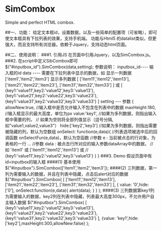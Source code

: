 # SimCombox
Simple and perfect HTML combox.

##一、功能：
给定文本框id，设置数据，以及一些简单的配置项（可省略），即可使文本框具有下拉列表的效果，支持手机端。
功能与Html5 的datalist类似，但更强大，而且支持所有浏览器。依赖于Jquery，支持动态html页面。

##二、使用说明：
###1. 引用JS
在页面中引用Jquery，以及SimCombox.js。
###2. 在script中定义SibCombox即可
		$("#inputbox_id").SimCombox(data,setting);
 	  参数说明：
 		inputbox_id----  输入框的id
 		data       ----  需要在下拉列表中显示的数据，如
 						 显示一列数据  ['item1','item2','item3']
 						 显示多列数据  [ 
 										['item11','item12','item13'],
 										['item21','item22','item23'],
 										['item31','item32','item33']
 									 ]
 								  或 [
 										{key1:'value11',key2:'value12',key3:'value13'},
 										{key1:'value21',key2:'value22',key3:'value23'},
 										{key1:'value31',key2:'value32',key3:'value33'}
 									 ]
 		setting    ---   参数
 							{
 								allowNew:true,				//输入框中是否允许输入不包含在列表中的数据
 								maxHeight:180,				//输入框显示的最大高度，单位为px
 								value:'key1',				//如果为多列数据，则指出输入框中需要的列，
																//	如果为空则将全部列值显示（逗号分隔,如"value1,value2,value3"）
 								hide:['key2','key3']		//如果为多列数据，则指出需要被隐藏的列，默认为空数组
 								onSelect: function(e,data){	//列表选项被选中后的回调函数 onSelectFun(e,data)，默认为空函数
										//参数 e : 当前被点击的行对象，为表格的一行 <tr value='value1' dataId='data_id'> ...  </tr>
										//参数 data : 被点击行所对应的输入参数dataArray中的数据，
 									//		如 'item1' 或 ['item11','item12','item13'] 或 
										//		{key1:'value11',key2:'value12',key3:'value13'}
									}
								}
###3. Demo
假设页面中有id=inputbox的输入框
####(1) 基本使用
		$("#inputbox").SimCombox(['item1','item2','item3']);
####(2) 三列数据，第一列为需要输入的数据，并且在列表中隐藏，点击后alert对应的数据
		$("#inputbox").SimCombox(
						[
							['item11','item12','item13'],
 						['item21','item22','item23'],
 						['item31','item32','item33']
 					],
 					{
							value: '0',hide:['0'], 
							onSelect:function(e,data){
 							alert(data);
 						}
						}
		);
####(3) 三列数据第key1列为需要输入的数据，key2列在列表中隐藏，列表最大高度300px，不允许用户自主输入数据
		$("#inputbox").SimCombox(
 					[
 						{key1:'value11',key2:'value12',key3:'value13'},
 						{key1:'value21',key2:'value22',key3:'value23'},
 						{key1:'value31',key2:'value32',key3:'value33'}
 					],
						{value: 'key1',hide:['key2'],maxHeight:300,allowNew:false}
		);


